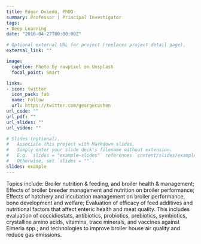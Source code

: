 ```yaml
---
title: Edgar Oviedo, PhDD
summary: Professor | Principal Investigator
tags:
- Deep Learning
date: "2016-04-27T00:00:00Z"

# Optional external URL for project (replaces project detail page).
external_link: ""

image:
  caption: Photo by rawpixel on Unsplash
  focal_point: Smart

links:
- icon: twitter
  icon_pack: fab
  name: Follow
  url: https://twitter.com/georgecushen
url_code: ""
url_pdf: ""
url_slides: ""
url_video: ""

# Slides (optional).
#   Associate this project with Markdown slides.
#   Simply enter your slide deck's filename without extension.
#   E.g. `slides = "example-slides"` references `content/slides/example-slides.md`.
#   Otherwise, set `slides = ""`.
slides: example
---
```


Topics include: Broiler nutrition & feeding, and broiler health & management; Effects of broiler breeder management and nutrition on broiler performance; Effects of hatchery and incubation management on broiler performance, bone development and welfare; Evaluation of efficacy of feed additives and nutritional factors that affect enteric health and meat quality.  This includes evaluation of coccidiostats, antibiotics, probiotics, prebiotics, symbiotics, crystalline amino acids, vitamins, trace minerals, and vaccines against Eimeria spp.; and technologies to improve broiler house air quality and reduce gas emissions.